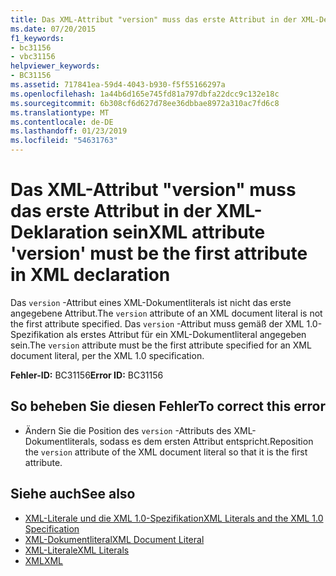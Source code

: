 ```yaml
---
title: Das XML-Attribut "version" muss das erste Attribut in der XML-Deklaration sein
ms.date: 07/20/2015
f1_keywords:
- bc31156
- vbc31156
helpviewer_keywords:
- BC31156
ms.assetid: 717841ea-59d4-4043-b930-f5f55166297a
ms.openlocfilehash: 1a44b6d165e745fd81a797dbfa22dcc9c132e18c
ms.sourcegitcommit: 6b308cf6d627d78ee36dbbae8972a310ac7fd6c8
ms.translationtype: MT
ms.contentlocale: de-DE
ms.lasthandoff: 01/23/2019
ms.locfileid: "54631763"
---
```

# <a name="xml-attribute-version-must-be-the-first-attribute-in-xml-declaration"></a><span data-ttu-id="138fa-102">Das XML-Attribut "version" muss das erste Attribut in der XML-Deklaration sein</span><span class="sxs-lookup"><span data-stu-id="138fa-102">XML attribute 'version' must be the first attribute in XML declaration</span></span>
<span data-ttu-id="138fa-103">Das `version` -Attribut eines XML-Dokumentliterals ist nicht das erste angegebene Attribut.</span><span class="sxs-lookup"><span data-stu-id="138fa-103">The `version` attribute of an XML document literal is not the first attribute specified.</span></span> <span data-ttu-id="138fa-104">Das `version` -Attribut muss gemäß der XML 1.0-Spezifikation als erstes Attribut für ein XML-Dokumentliteral angegeben sein.</span><span class="sxs-lookup"><span data-stu-id="138fa-104">The `version` attribute must be the first attribute specified for an XML document literal, per the XML 1.0 specification.</span></span>  
  
 <span data-ttu-id="138fa-105">**Fehler-ID:** BC31156</span><span class="sxs-lookup"><span data-stu-id="138fa-105">**Error ID:** BC31156</span></span>  
  
## <a name="to-correct-this-error"></a><span data-ttu-id="138fa-106">So beheben Sie diesen Fehler</span><span class="sxs-lookup"><span data-stu-id="138fa-106">To correct this error</span></span>  
  
-   <span data-ttu-id="138fa-107">Ändern Sie die Position des `version` -Attributs des XML-Dokumentliterals, sodass es dem ersten Attribut entspricht.</span><span class="sxs-lookup"><span data-stu-id="138fa-107">Reposition the `version` attribute of the XML document literal so that it is the first attribute.</span></span>  
  
## <a name="see-also"></a><span data-ttu-id="138fa-108">Siehe auch</span><span class="sxs-lookup"><span data-stu-id="138fa-108">See also</span></span>
- [<span data-ttu-id="138fa-109">XML-Literale und die XML 1.0-Spezifikation</span><span class="sxs-lookup"><span data-stu-id="138fa-109">XML Literals and the XML 1.0 Specification</span></span>](../../visual-basic/programming-guide/language-features/xml/xml-literals-and-the-xml-1-0-specification.md)
- [<span data-ttu-id="138fa-110">XML-Dokumentliteral</span><span class="sxs-lookup"><span data-stu-id="138fa-110">XML Document Literal</span></span>](../../visual-basic/language-reference/xml-literals/xml-document-literal.md)
- [<span data-ttu-id="138fa-111">XML-Literale</span><span class="sxs-lookup"><span data-stu-id="138fa-111">XML Literals</span></span>](../../visual-basic/language-reference/xml-literals/index.md)
- [<span data-ttu-id="138fa-112">XML</span><span class="sxs-lookup"><span data-stu-id="138fa-112">XML</span></span>](../../visual-basic/programming-guide/language-features/xml/index.md)
